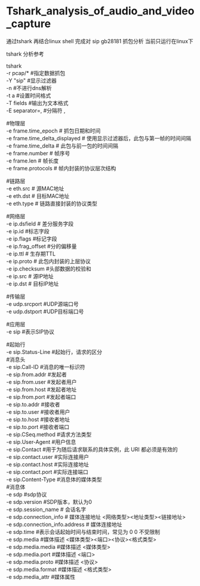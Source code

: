 # Tshark_analysis_of_audio_and_video_capture
通过tshark 再结合linux shell 完成对 sip gb28181 抓包分析 
当前只运行在linux下  



tshark 分析参考  

tshark  
-r pcap/*  #指定数据抓包  
-Y "sip"  #显示过滤器  
-n  #不进行dns解析  
-t a  #设置时间格式  
-T fields  #输出为文本格式  
-E separator=,  #分隔符 ,  
  
#物理层  
-e frame.time_epoch  # 抓包日期和时间  
-e frame.time_delta_displayed  # 使用显示过滤器后，此包与第一帧的时间间隔  
-e frame.time_delta  # 此包与前一包的时间间隔  
-e frame.number  # 帧序号  
-e frame.len    # 帧长度  
-e frame.protocols  # 帧内封装的协议层次结构    
  
#链路层  
-e eth.src  # 源MAC地址  
-e eth.dst  # 目标MAC地址  
-e eth.type  # 链路直接封装的协议类型   
  
#网络层  
-e ip.dsfield # 差分服务字段  
-e ip.id   #标志字段  
-e ip.flags #标记字段  
-e ip.frag_offset #分的偏移量  
-e ip.ttl # 生存期TTL  
-e ip.proto # 此包内封装的上层协议  
-e ip.checksum #头部数据的校验和  
-e ip.src   # 源IP地址  
-e ip.dst  # 目标IP地址  
  
#传输层      
-e udp.srcport   #UDP源端口号  
-e udp.dstport   #UDP目标端口号  
  
#应用层  
-e sip #表示SIP协议  
  
#起始行  
-e sip.Status-Line #起始行，请求的区分  
#消息头  
-e sip.Call-ID  #消息的唯一标识符  
-e sip.from.addr  #发起者  
	-e sip.from.user #发起者用户  
	-e sip.from.host #发起者地址  
	-e sip.from.port #发起者端口  
-e sip.to.addr    #接收者  
	-e sip.to.user  #接收者用户  
	-e sip.to.host  #接收者地址  
	-e sip.to.port  #接收者端口  
-e sip.CSeq.method  #请求方法类型   
-e sip.User-Agent #用户信息   
-e sip.Contact #用于为随后请求联系的具体实例，此 URI 都必须是有效的  
	-e sip.contact.user #实际连接用户    
	-e sip.contact.host #实际连接地址  
	-e sip.contact.port #实际连接端口  
-e sip.Content-Type #消息体的媒体类型   
#消息体   
-e sdp  #sdp协议     
-e sdp.version  #SDP版本，默认为0   
-e sdp.session_name # 会话名字  
-e sdp.connection_info # 媒体连接地址 <网络类型><地址类型><链接地址>    
	-e sdp.connection_info.address # 媒体连接地址   
-e sdp.time  #表示会话起始时间与结束时间，常见为 0 0  不受限制   
-e sdp.media #媒体描述 <媒体类型><端口><协议><格式类型>  
	-e sdp.media.media #媒体描述 <媒体类型>  
	-e sdp.media.port  #媒体描述 <端口>  
	-e sdp.media.proto #媒体描述 <协议>   
	-e sdp.media.format #媒体描述 <格式类型>  
-e sdp.media_attr  #媒体属性  
  

